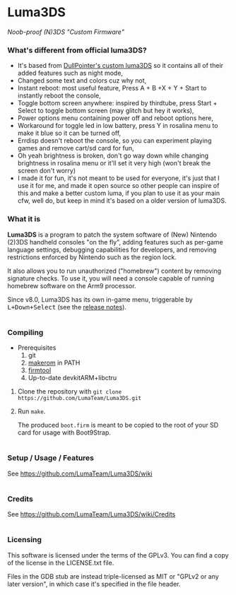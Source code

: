 # Luma3DS
*Noob-proof (N)3DS "Custom Firmware"*

### What's different from official luma3DS?
- It's based from [DullPointer's custom luma3DS](https://github.com/DullPointer/Luma3DS) so it contains all of their added features such as night mode,
- Changed some text and colors cuz why not,
- Instant reboot: most useful feature, Press A + B +X + Y + Start to instantly reboot the console,
- Toggle bottom screen anywhere: inspired by thirdtube, press Start + Select to toggle bottom screen (may glitch but hey it works),
- Power options menu containing power off and reboot options here,
- Workaround for toggle led in low battery, press Y in rosalina menu to make it blue so it can be turned off,
- Errdisp doesn't reboot the console, so you can experiment playing games and remove cart/sd card for fun,
- Oh yeah brightness is broken, don't go way down while changing brightness in rosalina menu or it'll set it very high (won't break the screen don't worry)
- I made it for fun, it's not meant to be used for everyone, it's just that I use it for me, and made it open source so other people can inspire of this and make a better custom luma, if you plan to use it as your main cfw, well do, but keep in mind it's based on a older version of luma3DS.

### What it is
**Luma3DS** is a program to patch the system software of (New) Nintendo (2)3DS handheld consoles "on the fly", adding features such as per-game language settings, debugging capabilities for developers, and removing restrictions enforced by Nintendo such as the region lock.

It also allows you to run unauthorized ("homebrew") content by removing signature checks.
To use it, you will need a console capable of running homebrew software on the Arm9 processor.

Since v8.0, Luma3DS has its own in-game menu, triggerable by <kbd>L+Down+Select</kbd> (see the [release notes](https://github.com/LumaTeam/Luma3DS/releases/tag/v8.0)).

#
### Compiling
* Prerequisites
    1. git
    2. [makerom](https://github.com/jakcron/Project_CTR) in PATH
    3. [firmtool](https://github.com/TuxSH/firmtool)
    4. Up-to-date devkitARM+libctru
1. Clone the repository with `git clone https://github.com/LumaTeam/Luma3DS.git`
2. Run `make`.

    The produced `boot.firm` is meant to be copied to the root of your SD card for usage with Boot9Strap.

#
### Setup / Usage / Features
See https://github.com/LumaTeam/Luma3DS/wiki

#
### Credits
See https://github.com/LumaTeam/Luma3DS/wiki/Credits

#
### Licensing
This software is licensed under the terms of the GPLv3. You can find a copy of the license in the LICENSE.txt file.

Files in the GDB stub are instead triple-licensed as MIT or "GPLv2 or any later version", in which case it's specified in the file header.
